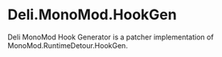 # Deli.MonoMod.HookGen
Deli MonoMod Hook Generator is a patcher implementation of MonoMod.RuntimeDetour.HookGen.
